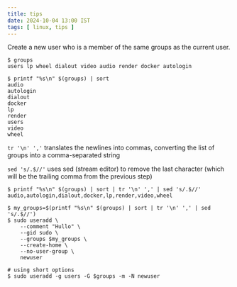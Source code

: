 ```yaml
---
title: tips
date: 2024-10-04 13:00 IST
tags: [ linux, tips ]
---
```


Create a new user who is a member of the same groups as the current user.

``` shell
$ groups
users lp wheel dialout video audio render docker autologin

$ printf "%s\n" $(groups) | sort
audio
autologin
dialout
docker
lp
render
users
video
wheel
```

`tr '\n' ','`  translates the newlines into commas, converting the list of groups into a comma-separated string

`sed 's/.$//'` uses sed (stream editor) to remove the last character (which will be the trailing comma from the previous step)

``` shell
$ printf "%s\n" $(groups) | sort | tr '\n' ',' | sed 's/.$//'
audio,autologin,dialout,docker,lp,render,video,wheel

$ my_groups=$(printf "%s\n" $(groups) | sort | tr '\n' ',' | sed 's/.$//')
$ sudo useradd \
    --comment "Hullo" \
    --gid sudo \
    --groups $my_groups \
    --create-home \
    --no-user-group \
    newuser

# using short options
$ sudo useradd -g users -G $groups -m -N newuser
```
